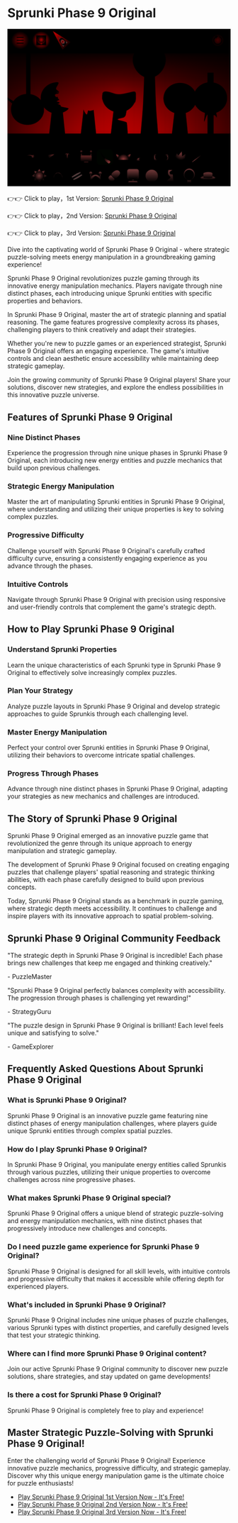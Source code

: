 # Sprunki Phase 9 Original

![Sprunki Phase 9 Original](https://raw.githubusercontent.com/sprunkiscrunkly/sprunki-phase-9-original/refs/heads/main/sprunki-phase-9-original.png "Sprunki Phase 9 Original")

👉👉 Click to play，1st Version: [Sprunki Phase 9 Original](https://sprunksters.com/sprunki-phase-9-original/ "Sprunki Phase 9 Original")

👉👉 Click to play，2nd Version: [Sprunki Phase 9 Original](https://sprunkiscrunkly.com/sprunki-phase-9-original/ "Sprunki Phase 9 Original")

👉👉 Click to play，3rd Version: [Sprunki Phase 9 Original](https://sprunkipyramixed.com/sprunki-phase-9-original/ "Sprunki Phase 9 Original")

Dive into the captivating world of  Sprunki Phase 9 Original - where strategic puzzle-solving meets energy manipulation in a groundbreaking gaming experience!

Sprunki Phase 9 Original revolutionizes puzzle gaming through its innovative energy manipulation mechanics. Players navigate through nine distinct phases, each introducing unique Sprunki entities with specific properties and behaviors.

In Sprunki Phase 9 Original, master the art of strategic planning and spatial reasoning. The game features progressive complexity across its phases, challenging players to think creatively and adapt their strategies.

Whether you're new to puzzle games or an experienced strategist, Sprunki Phase 9 Original offers an engaging experience. The game's intuitive controls and clean aesthetic ensure accessibility while maintaining deep strategic gameplay.

Join the growing community of Sprunki Phase 9 Original players! Share your solutions, discover new strategies, and explore the endless possibilities in this innovative puzzle universe.

## Features of Sprunki Phase 9 Original

### Nine Distinct Phases

Experience the progression through nine unique phases in Sprunki Phase 9 Original, each introducing new energy entities and puzzle mechanics that build upon previous challenges.

### Strategic Energy Manipulation

Master the art of manipulating Sprunki entities in Sprunki Phase 9 Original, where understanding and utilizing their unique properties is key to solving complex puzzles.

### Progressive Difficulty

Challenge yourself with Sprunki Phase 9 Original's carefully crafted difficulty curve, ensuring a consistently engaging experience as you advance through the phases.

### Intuitive Controls

Navigate through Sprunki Phase 9 Original with precision using responsive and user-friendly controls that complement the game's strategic depth.

## How to Play Sprunki Phase 9 Original

### Understand Sprunki Properties

Learn the unique characteristics of each Sprunki type in Sprunki Phase 9 Original to effectively solve increasingly complex puzzles.

### Plan Your Strategy

Analyze puzzle layouts in Sprunki Phase 9 Original and develop strategic approaches to guide Sprunkis through each challenging level.

### Master Energy Manipulation

Perfect your control over Sprunki entities in Sprunki Phase 9 Original, utilizing their behaviors to overcome intricate spatial challenges.

### Progress Through Phases

Advance through nine distinct phases in Sprunki Phase 9 Original, adapting your strategies as new mechanics and challenges are introduced.

## The Story of Sprunki Phase 9 Original

Sprunki Phase 9 Original emerged as an innovative puzzle game that revolutionized the genre through its unique approach to energy manipulation and strategic gameplay.

The development of Sprunki Phase 9 Original focused on creating engaging puzzles that challenge players' spatial reasoning and strategic thinking abilities, with each phase carefully designed to build upon previous concepts.

Today, Sprunki Phase 9 Original stands as a benchmark in puzzle gaming, where strategic depth meets accessibility. It continues to challenge and inspire players with its innovative approach to spatial problem-solving.

## Sprunki Phase 9 Original Community Feedback

"The strategic depth in Sprunki Phase 9 Original is incredible! Each phase brings new challenges that keep me engaged and thinking creatively."

\- PuzzleMaster

"Sprunki Phase 9 Original perfectly balances complexity with accessibility. The progression through phases is challenging yet rewarding!"

\- StrategyGuru

"The puzzle design in Sprunki Phase 9 Original is brilliant! Each level feels unique and satisfying to solve."

\- GameExplorer

## Frequently Asked Questions About Sprunki Phase 9 Original

### What is Sprunki Phase 9 Original?

 Sprunki Phase 9 Original is an innovative puzzle game featuring nine distinct phases of energy manipulation challenges, where players guide unique Sprunki entities through complex spatial puzzles.

### How do I play Sprunki Phase 9 Original?

In Sprunki Phase 9 Original, you manipulate energy entities called Sprunkis through various puzzles, utilizing their unique properties to overcome challenges across nine progressive phases.

### What makes Sprunki Phase 9 Original special?

Sprunki Phase 9 Original offers a unique blend of strategic puzzle-solving and energy manipulation mechanics, with nine distinct phases that progressively introduce new challenges and concepts.

### Do I need puzzle game experience for Sprunki Phase 9 Original?

Sprunki Phase 9 Original is designed for all skill levels, with intuitive controls and progressive difficulty that makes it accessible while offering depth for experienced players.

### What's included in Sprunki Phase 9 Original?

Sprunki Phase 9 Original includes nine unique phases of puzzle challenges, various Sprunki types with distinct properties, and carefully designed levels that test your strategic thinking.

### Where can I find more Sprunki Phase 9 Original content?

Join our active Sprunki Phase 9 Original community to discover new puzzle solutions, share strategies, and stay updated on game developments!

### Is there a cost for Sprunki Phase 9 Original?

Sprunki Phase 9 Original is completely free to play and experience!

## Master Strategic Puzzle-Solving with Sprunki Phase 9 Original!

Enter the challenging world of Sprunki Phase 9 Original! Experience innovative puzzle mechanics, progressive difficulty, and strategic gameplay. Discover why this unique energy manipulation game is the ultimate choice for puzzle enthusiasts!

- [Play Sprunki Phase 9 Original 1st Version Now - It's Free!](https://sprunksters.com/sprunki-phase-9-original/)
- [Play Sprunki Phase 9 Original 2nd Version Now - It's Free!](https://sprunkiscrunkly.com/sprunki-phase-9-original/)
- [Play Sprunki Phase 9 Original 3rd Version Now - It's Free!](https://sprunkipyramixed.com/sprunki-phase-9-original/)
